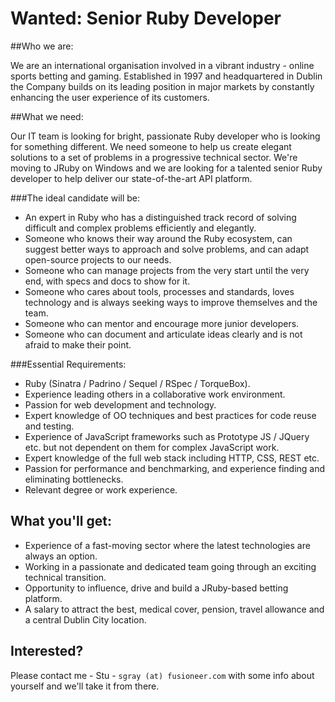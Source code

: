 # Wanted: Senior Ruby Developer

##Who we are:

We are an international organisation involved in a vibrant industry - online sports betting and gaming. Established in 1997 and headquartered in Dublin the Company builds on its leading position in major markets by constantly enhancing the user experience of its customers.

##What we need:

Our IT team is looking for bright, passionate Ruby developer who is looking for something different. We need someone to help us create elegant solutions to a set of problems in a progressive technical sector. We're moving to JRuby on Windows and we are looking for a talented senior Ruby developer to help deliver our state-of-the-art API platform.

###The ideal candidate will be:

* An expert in Ruby who has a distinguished track record of solving difficult and complex problems efficiently and elegantly.
* Someone who knows their way around the Ruby ecosystem, can suggest better ways to approach and solve problems, and can adapt open-source projects to our needs.
* Someone who can manage projects from the very start until the very end, with specs and docs to show for it.
* Someone who cares about tools, processes and standards, loves technology and is always seeking ways to improve themselves and the team. 
* Someone who can mentor and encourage more junior developers.
* Someone who can document and articulate ideas clearly and is not afraid to make their point.

###Essential Requirements:

* Ruby (Sinatra / Padrino / Sequel / RSpec / TorqueBox).
* Experience leading others in a collaborative work environment.
* Passion for web development and technology.
* Expert knowledge of OO techniques and best practices for code reuse and testing. 
* Experience of JavaScript frameworks such as Prototype JS / JQuery etc. but not dependent on them for complex JavaScript work.
* Expert knowledge of the full web stack including HTTP, CSS, REST etc.
* Passion for performance and benchmarking, and experience finding and eliminating bottlenecks. 
* Relevant degree or work experience. 

## What you'll get:

* Experience of a fast-moving sector where the latest technologies are always an option.
* Working in a passionate and dedicated team going through an exciting technical transition.
* Opportunity to influence, drive and build a JRuby-based betting platform.
* A salary to attract the best, medical cover, pension, travel allowance and a central Dublin City location. 

## Interested?

Please contact me - Stu - `sgray (at) fusioneer.com` with some info about yourself and we'll take it from there. 